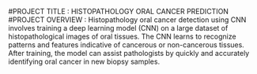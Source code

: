 #PROJECT TITLE : HISTOPATHOLOGY ORAL CANCER PREDICTION
#PROJECT OVERVIEW : Histopathology oral cancer detection using CNN involves training a deep learning model (CNN) on a large dataset of histopathological images of oral tissues. The CNN learns to recognize patterns and features indicative of cancerous or non-cancerous tissues. After training, the model can assist pathologists by quickly and accurately identifying oral cancer in new biopsy samples.
